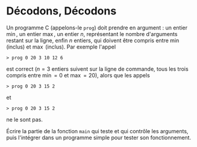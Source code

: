 # Décodons, Décodons

Un programme C (appelons-le `prog`) doit prendre en argument : un entier $\min$, un entier $\max$, un entier $n$, représentant le nombre d'arguments restant sur la ligne, enfin $n$ entiers, qui doivent être compris entre $\min$ (inclus) et $\max$ (inclus). Par exemple l'appel
```
> prog 0 20 3 10 12 6
```
est correct ($n = 3$ entiers suivent sur la ligne de commande, tous les trois compris entre $\min = 0$ et $\max = 20$), alors que les appels
```
> prog 0 20 3 15 2
```
et 
```
> prog 0 20 3 15 2
```
ne le sont pas.

Écrire la partie de la fonction `main` qui teste et qui contrôle les arguments, puis l'intégrer dans un programme simple pour tester son fonctionnement.
